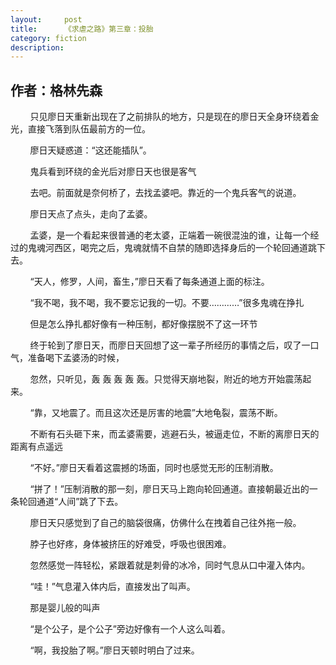 ```yaml
---
layout:     post
title:      《求虐之路》第三章：投胎
category: fiction
description:
---
```


## 作者：格林先森

&nbsp;&nbsp;&nbsp;&nbsp;&nbsp;&nbsp;&nbsp;&nbsp;只见廖日天重新出现在了之前排队的地方，只是现在的廖日天全身环绕着金光，直接飞落到队伍最前方的一位。

&nbsp;&nbsp;&nbsp;&nbsp;&nbsp;&nbsp;&nbsp;&nbsp;廖日天疑惑道：“这还能插队”。

&nbsp;&nbsp;&nbsp;&nbsp;&nbsp;&nbsp;&nbsp;&nbsp;鬼兵看到环绕的金光后对廖日天也很是客气

&nbsp;&nbsp;&nbsp;&nbsp;&nbsp;&nbsp;&nbsp;&nbsp;去吧。前面就是奈何桥了，去找孟婆吧。靠近的一个鬼兵客气的说道。

&nbsp;&nbsp;&nbsp;&nbsp;&nbsp;&nbsp;&nbsp;&nbsp;廖日天点了点头，走向了孟婆。

&nbsp;&nbsp;&nbsp;&nbsp;&nbsp;&nbsp;&nbsp;&nbsp;孟婆，是一个看起来很普通的老太婆，正端着一碗很混浊的谁，让每一个经过的鬼魂河西区，喝完之后，鬼魂就情不自禁的随即选择身后的一个轮回通道跳下去。

&nbsp;&nbsp;&nbsp;&nbsp;&nbsp;&nbsp;&nbsp;&nbsp;“天人，修罗，人间，畜生，”廖日天看了每条通道上面的标注。

&nbsp;&nbsp;&nbsp;&nbsp;&nbsp;&nbsp;&nbsp;&nbsp;“我不喝，我不喝，我不要忘记我的一切。不要…………”很多鬼魂在挣扎

&nbsp;&nbsp;&nbsp;&nbsp;&nbsp;&nbsp;&nbsp;&nbsp;但是怎么挣扎都好像有一种压制，都好像摆脱不了这一环节

&nbsp;&nbsp;&nbsp;&nbsp;&nbsp;&nbsp;&nbsp;&nbsp;终于轮到了廖日天，而廖日天回想了这一辈子所经历的事情之后，叹了一口气，准备喝下孟婆汤的时候，

&nbsp;&nbsp;&nbsp;&nbsp;&nbsp;&nbsp;&nbsp;&nbsp;忽然，只听见，轰 轰 轰 轰 轰。只觉得天崩地裂，附近的地方开始震荡起来。

&nbsp;&nbsp;&nbsp;&nbsp;&nbsp;&nbsp;&nbsp;&nbsp;“靠，又地震了。而且这次还是厉害的地震”大地龟裂，震荡不断。

&nbsp;&nbsp;&nbsp;&nbsp;&nbsp;&nbsp;&nbsp;&nbsp;不断有石头砸下来，而孟婆需要，逃避石头，被逼走位，不断的离廖日天的距离有点遥远

&nbsp;&nbsp;&nbsp;&nbsp;&nbsp;&nbsp;&nbsp;&nbsp;“不好。”廖日天看着这震撼的场面，同时也感觉无形的压制消散。

&nbsp;&nbsp;&nbsp;&nbsp;&nbsp;&nbsp;&nbsp;&nbsp;“拼了！”压制消散的那一刻，廖日天马上跑向轮回通道。直接朝最近出的一条轮回通道“人间”跳了下去。

&nbsp;&nbsp;&nbsp;&nbsp;&nbsp;&nbsp;&nbsp;&nbsp;廖日天只感觉到了自己的脑袋很痛，仿佛什么在拽着自己往外拖一般。

&nbsp;&nbsp;&nbsp;&nbsp;&nbsp;&nbsp;&nbsp;&nbsp;脖子也好疼，身体被挤压的好难受，呼吸也很困难。

&nbsp;&nbsp;&nbsp;&nbsp;&nbsp;&nbsp;&nbsp;&nbsp;忽然感觉一阵轻松，紧跟着就是刺骨的冰冷，同时气息从口中灌入体内。

&nbsp;&nbsp;&nbsp;&nbsp;&nbsp;&nbsp;&nbsp;&nbsp;“哇！”气息灌入体内后，直接发出了叫声。

&nbsp;&nbsp;&nbsp;&nbsp;&nbsp;&nbsp;&nbsp;&nbsp;那是婴儿般的叫声

&nbsp;&nbsp;&nbsp;&nbsp;&nbsp;&nbsp;&nbsp;&nbsp;“是个公子，是个公子”旁边好像有一个人这么叫着。

&nbsp;&nbsp;&nbsp;&nbsp;&nbsp;&nbsp;&nbsp;&nbsp;“啊，我投胎了啊。”廖日天顿时明白了过来。